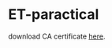 # ET-paractical


download  CA certificate [here](https://github.com/marlin-spike/ET-paractical/raw/main/my_company_ca.cer).
